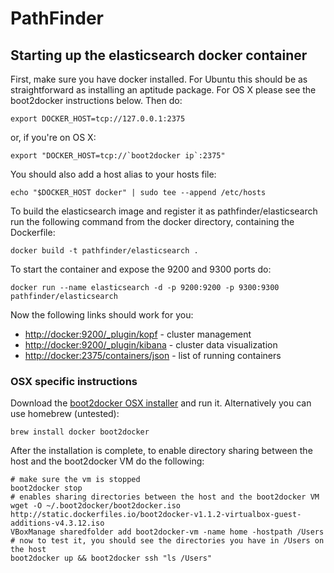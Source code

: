 PathFinder
==========

## Starting up the elasticsearch docker container

First, make sure you have docker installed. For Ubuntu this should be as straightforward as installing an aptitude package. For OS X please see the boot2docker instructions below. Then do:

    export DOCKER_HOST=tcp://127.0.0.1:2375

or, if you're on OS X:

    export "DOCKER_HOST=tcp://`boot2docker ip`:2375"

You should also add a host alias to your hosts file:

    echo "$DOCKER_HOST docker" | sudo tee --append /etc/hosts

To build the elasticsearch image and register it as pathfinder/elasticsearch run the following command from the docker directory, containing the Dockerfile:

    docker build -t pathfinder/elasticsearch .

To start the container and expose the 9200 and 9300 ports do:

    docker run --name elasticsearch -d -p 9200:9200 -p 9300:9300 pathfinder/elasticsearch

Now the following links should work for you:

* [http://docker:9200/_plugin/kopf](http://docker:9200/_plugin/kopf) - cluster management
* [http://docker:9200/_plugin/kibana](http://docker:9200/_plugin/kibana) - cluster data visualization
* [http://docker:2375/containers/json](http://docker:2375/containers/json) - list of running containers

### OSX specific instructions

Download the [boot2docker OSX installer](https://github.com/boot2docker/osx-installer/releases) and run it. Alternatively you can use homebrew (untested):

    brew install docker boot2docker

After the installation is complete, to enable directory sharing between the host and the boot2docker VM do the following:

```
# make sure the vm is stopped
boot2docker stop
# enables sharing directories between the host and the boot2docker VM
wget -O ~/.boot2docker/boot2docker.iso http://static.dockerfiles.io/boot2docker-v1.1.2-virtualbox-guest-additions-v4.3.12.iso
VBoxManage sharedfolder add boot2docker-vm -name home -hostpath /Users
# now to test it, you should see the directories you have in /Users on the host
boot2docker up && boot2docker ssh "ls /Users"
